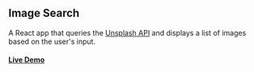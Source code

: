 ## Image Search 
A React app that queries the [Unsplash API](https://unsplash.com/developers) and displays a list of images based on the user's input.

#### [Live Demo](https://hmarin7755.github.io/image-search/) 
